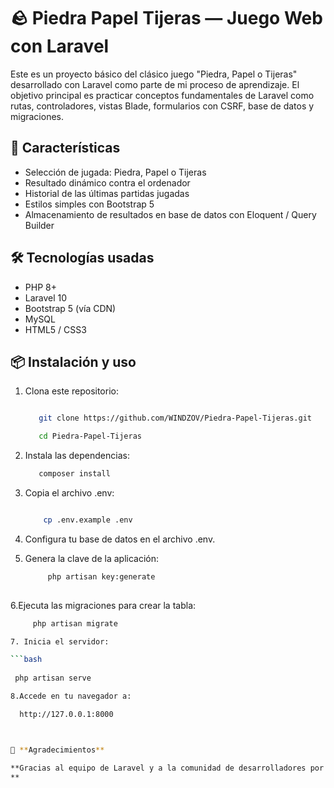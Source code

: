 # 🪨 Piedra Papel Tijeras — Juego Web con Laravel

Este es un proyecto básico del clásico juego "Piedra, Papel o Tijeras" desarrollado con Laravel como parte de mi proceso de aprendizaje. El objetivo principal es practicar conceptos fundamentales de Laravel como rutas, controladores, vistas Blade, formularios con CSRF, base de datos y migraciones.

## 🚀 Características

- Selección de jugada: Piedra, Papel o Tijeras
- Resultado dinámico contra el ordenador
- Historial de las últimas partidas jugadas
- Estilos simples con Bootstrap 5
- Almacenamiento de resultados en base de datos con Eloquent / Query Builder

## 🛠️ Tecnologías usadas

- PHP 8+
- Laravel 10
- Bootstrap 5 (vía CDN)
- MySQL
- HTML5 / CSS3

## 📦 Instalación y uso

1. Clona este repositorio:
   
    ```bash
   
       git clone https://github.com/WINDZOV/Piedra-Papel-Tijeras.git
   
       cd Piedra-Papel-Tijeras
    
3. Instala las dependencias:

    ```bash    
       composer install
    
5. Copia el archivo .env:
    ```bash
    
        cp .env.example .env
    
6. Configura tu base de datos en el archivo .env.

7. Genera la clave de la aplicación:
   ```bash
        php artisan key:generate
       
6.Ejecuta las migraciones para crear la tabla:  
   ```bash
        php artisan migrate

7. Inicia el servidor:
  
```bash
    
    php artisan serve

8.Accede en tu navegador a:

     http://127.0.0.1:8000



🤝 **Agradecimientos**

**Gracias al equipo de Laravel y a la comunidad de desarrolladores por los tutoriales, documentación y soporte. Este es uno de mis primeros pasos en el mundo de los frameworks PHP.
**
